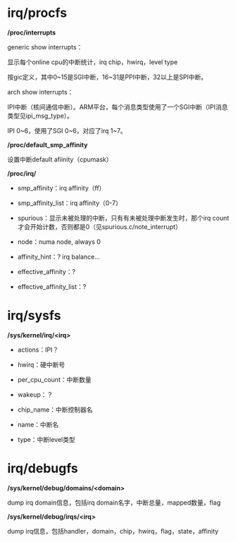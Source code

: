 # irq/procfs

**/proc/interrupts**

generic show interrupts：

显示每个online cpu的中断统计，irq chip，hwirq，level type

按gic定义，其中0\~15是SGI中断，16\~31是PPI中断，32以上是SPI中断。

arch show interrupts：

IPI中断（核间通信中断）。ARM平台，每个消息类型使用了一个SGI中断（IPI消息类型见ipi_msg_type）。

IPI 0\~6，使用了SGI 0\~6，对应了irq 1\~7。

**/proc/default_smp_affinity**

设置中断default afiinity（cpumask）

**/proc/irq/<irq>**

- smp_affinity：irq affinity（ff）

- smp_affinity_list：irq affinity（0-7）

- spurious：显示未被处理的中断，只有有未被处理中断发生时，那个irq count才会开始计数，否则都是0（见spurious.c/note_interrupt）

- node：numa node, always 0

- affinity_hint：? irq balance...

- effective_affinity：?

- effective_affinity_list：?

# irq/sysfs

**/sys/kernel/irq/\<irq\>**

- actions：IPI？

- hwirq：硬中断号

- per_cpu_count：中断数量

- wakeup：？

- chip_name：中断控制器名

- name：中断名

- type：中断level类型

# irq/debugfs

**/sys/kernel/debug/domains/\<domain\>**

dump irq domain信息，包括irq domain名字，中断总量，mapped数量，flag

**/sys/kernel/debug/irqs/\<irq\>**

dump irq信息，包括handler，domain，chip，hwirq，flag，state，affinity